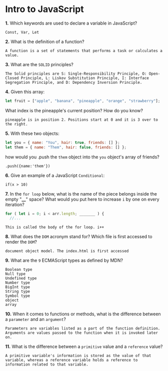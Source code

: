 # Intro to JavaScript

**1.** Which keywords are used to declare a variable in JavaScript?

<!-- enter you answer in the space below -->

```
Const, Var, Let
```

**2.** What is the definition of a function?

<!-- enter you answer in the space below -->

```
A function is a set of statements that performs a task or calculates a value.
```

**3.** What are the `SOLID` principles?

<!-- enter you answer in the space below -->

```
The Solid principles are S: Single-Responsibility Principle, O: Open-Closed Principle, L: Liskov Substitution Principle, I: Interface Segregation Principle, and D: Dependency Inversion Principle.

```

**4.** Given this array:

```js
let fruit = ["apple", "banana", "pineapple", "orange", "strawberry"];
```

What index is the pineapple's current position? How do you know?

<!-- enter you answer in the space below -->

```
pineapple is in position 2. Positions start at 0 and it is 3 over to the right.
```

**5.** With these two objects:

```js
let you = { name: "You", hair: true, friends: [] };
let them = { name: "Them", hair: false, friends: [] };
```

how would you .push the `them` object into the `you` object's array of friends?

<!-- enter you answer in the space below -->

```
.push({name:'them'})
```

**6.** Give an example of a JavaScript `Conditional`:

<!-- enter you answer in the space below -->

```
if(x > 10)
```

**7.** In the `for loop` below, what is the name of the piece belongs inside the empty "**\_\_**" space? What would you put here to increase `i` by one on every iteration?

```js
for ( let i = 0; i < arr.length; _______ ) {
  //...
```

<!-- enter you answer in the space below -->

```
This is called the body of the for loop. i++
```

**8.** What does the `DOM` acronym stand for? Which file is first accessed to render the `DOM`?

<!-- enter you answer in the space below -->

```
document object model. The index.html is first accessed
```

**9.** What are the `9` ECMAScript types as defined by MDN?

<!-- enter you answer in the space below -->

```
Boolean type
Null type
Undefined type
Number type
BigInt type
String type
Symbol type
object
array
```

**10.** When it comes to functions or methods, what is the difference between a `parameter` and an `argument`?

<!-- enter you answer in the space below -->

```
Parameters are variables listed as a part of the function definition. Arguments are values passed to the function when it is invoked later on.
```

**11.** What is the difference between a `primitive` value and a `reference` value?

<!-- enter you answer in the space below -->

```
A primitive variable's information is stored as the value of that variable, whereas a reference variable holds a reference to information related to that variable.
```
